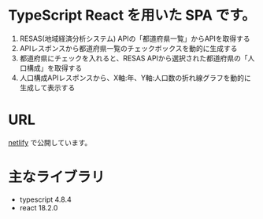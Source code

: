 # TypeScript React を用いた SPA です。

1. RESAS(地域経済分析システム) APIの「都道府県一覧」からAPIを取得する
1. APIレスポンスから都道府県一覧のチェックボックスを動的に生成する
1. 都道府県にチェックを入れると、RESAS APIから選択された都道府県の「人口構成」を取得する
1. 人口構成APIレスポンスから、X軸:年、Y軸:人口数の折れ線グラフを動的に生成して表示する

# URL

[netlify](https://idyllic-genie-98c8e9.netlify.app)
で公開しています。

# 主なライブラリ
- typescript 4.8.4
- react 18.2.0
